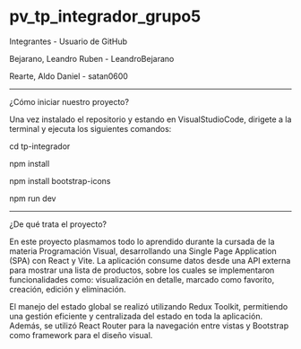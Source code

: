 # pv_tp_integrador_grupo5

Integrantes - Usuario de GitHub

Bejarano, Leandro Ruben - LeandroBejarano

Rearte, Aldo Daniel - satan0600

--------------------------------------------

¿Cómo iniciar nuestro proyecto?

Una vez instalado el repositorio y estando en VisualStudioCode, dirigete a la terminal y ejecuta los siguientes comandos:

cd tp-integrador

npm install

npm install bootstrap-icons

npm run dev

--------------------------------------------

¿De qué trata el proyecto?

En este proyecto plasmamos todo lo aprendido durante la cursada de la materia Programación Visual, desarrollando una Single Page Application (SPA) con React y Vite. La aplicación consume datos desde una API externa para mostrar una lista de productos, sobre los cuales se implementaron funcionalidades como: visualización en detalle, marcado como favorito, creación, edición y eliminación.

El manejo del estado global se realizó utilizando Redux Toolkit, permitiendo una gestión eficiente y centralizada del estado en toda la aplicación. Además, se utilizó React Router para la navegación entre vistas y Bootstrap como framework para el diseño visual.